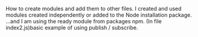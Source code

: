 How to create modules and add them to other files.
I created and used modules created independently or added to the Node installation package.
...and I am using the ready module  from packages npm.
(In file index2.js)basic example of using publish / subscribe. 
